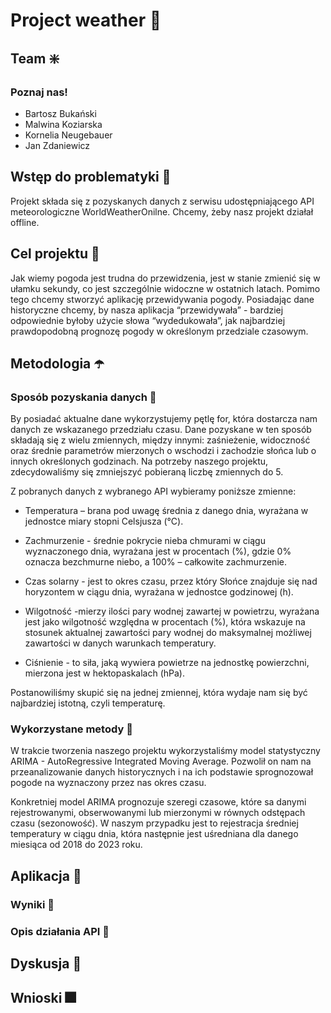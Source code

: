 # Project weather :rainbow:

## Team :sparkle:
### Poznaj nas!
- Bartosz Bukański
- Malwina Koziarska
- Kornelia Neugebauer
- Jan Zdaniewicz

## Wstęp do problematyki :scroll:
Projekt składa się z pozyskanych danych z serwisu udostępniającego API meteorologiczne WorldWeatherOnilne. Chcemy, żeby nasz projekt działał offline. 

## Cel projektu :dart:
Jak wiemy pogoda jest trudna do przewidzenia, jest w stanie zmienić się w ułamku sekundy, co jest szczególnie widoczne w ostatnich latach. Pomimo tego chcemy stworzyć aplikację przewidywania pogody. Posiadając dane historyczne chcemy, by nasza aplikacja “przewidywała” - bardziej odpowiednie byłoby użycie słowa “wydedukowała”, jak najbardziej prawdopodobną prognozę pogody w określonym przedziale czasowym. 

## Metodologia :open_umbrella:
### Sposób pozyskania danych :page_with_curl:
By posiadać aktualne dane wykorzystujemy pętlę for, która dostarcza nam danych ze wskazanego przedziału czasu. Dane pozyskane w ten sposób składają się z wielu zmiennych, między innymi: zaśnieżenie, widoczność oraz średnie parametrów mierzonych o wschodzi i zachodzie słońca lub o innych określonych godzinach. Na potrzeby naszego projektu, zdecydowaliśmy się zmniejszyć pobieraną liczbę zmiennych do 5.  

Z pobranych danych z wybranego API wybieramy poniższe zmienne: 

* Temperatura – brana pod uwagę średnia z danego dnia, wyrażana w jednostce miary stopni Celsjusza (°C). 

* Zachmurzenie - średnie pokrycie nieba chmurami w ciągu wyznaczonego dnia, wyrażana jest w procentach (%), gdzie 0% oznacza bezchmurne niebo, a 100% – całkowite zachmurzenie. 

* Czas solarny - jest to okres czasu, przez który Słońce znajduje się nad horyzontem w ciągu dnia, wyrażana w jednostce godzinowej (h). 

* Wilgotność -mierzy ilości pary wodnej zawartej w powietrzu, wyrażana jest jako wilgotność względna w procentach (%), która wskazuje na stosunek aktualnej zawartości pary wodnej do maksymalnej możliwej zawartości w danych warunkach temperatury. 

* Ciśnienie - to siła, jaką wywiera powietrze na jednostkę powierzchni, mierzona jest w hektopaskalach (hPa). 

Postanowiliśmy skupić się na jednej zmiennej, która wydaje nam się być najbardziej istotną, czyli temperaturę.

### Wykorzystane metody :speech_balloon:
W trakcie tworzenia naszego projektu wykorzystaliśmy model statystyczny ARIMA -  AutoRegressive Integrated Moving Average. Pozwolił on nam na przeanalizowanie danych historycznych i na ich podstawie sprognozował pogode na wyznaczony przez nas okres czasu. 

Konkretniej model ARIMA prognozuje szeregi czasowe, które sa danymi rejestrowanymi, obserwowanymi lub mierzonymi w równych odstępach czasu (sezonowość). W naszym przypadku jest to rejestracja średniej temperatury w ciągu dnia, która następnie jest uśredniana dla danego miesiąca od 2018 do 2023 roku.

## Aplikacja :iphone:


### Wyniki :1st_place_medal:


### Opis działania API :lab_coat:


## Dyskusja :lips:


## Wnioski :fireworks:

